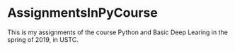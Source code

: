 # AssignmentsInPyCourse
This is my assignments of the course Python and Basic Deep Learing in the spring of 2019, in USTC. 
